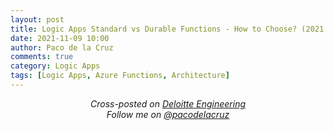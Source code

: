 ```yaml
---
layout: post
title: Logic Apps Standard vs Durable Functions - How to Choose? (2021 Update)
date: 2021-11-09 10:00
author: Paco de la Cruz
comments: true
category: Logic Apps
tags: [Logic Apps, Azure Functions, Architecture]
---
```


<p style="text-align:center;"><span style="font-style:italic;">Cross-posted on </span><a href="https://engineering.deloitte.com.au/articles/author/paco-de-la-cruz"><span style="font-style:italic;">Deloitte Engineering</span></a><br/>
<span style="font-style:italic;">Follow me on </span><a href="https://twitter.com/pacodelacruz"><span style="font-style:italic;">@pacodelacruz</span></a></p>